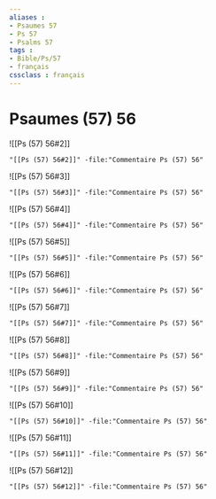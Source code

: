 ```yaml
---
aliases : 
- Psaumes 57
- Ps 57
- Psalms 57
tags : 
- Bible/Ps/57
- français
cssclass : français
---
```


# Psaumes (57) 56

![[Ps (57) 56#2]]

```query
"[[Ps (57) 56#2]]" -file:"Commentaire Ps (57) 56"
```

![[Ps (57) 56#3]]

```query
"[[Ps (57) 56#3]]" -file:"Commentaire Ps (57) 56"
```

![[Ps (57) 56#4]]

```query
"[[Ps (57) 56#4]]" -file:"Commentaire Ps (57) 56"
```

![[Ps (57) 56#5]]

```query
"[[Ps (57) 56#5]]" -file:"Commentaire Ps (57) 56"
```

![[Ps (57) 56#6]]

```query
"[[Ps (57) 56#6]]" -file:"Commentaire Ps (57) 56"
```

![[Ps (57) 56#7]]

```query
"[[Ps (57) 56#7]]" -file:"Commentaire Ps (57) 56"
```

![[Ps (57) 56#8]]

```query
"[[Ps (57) 56#8]]" -file:"Commentaire Ps (57) 56"
```

![[Ps (57) 56#9]]

```query
"[[Ps (57) 56#9]]" -file:"Commentaire Ps (57) 56"
```

![[Ps (57) 56#10]]

```query
"[[Ps (57) 56#10]]" -file:"Commentaire Ps (57) 56"
```

![[Ps (57) 56#11]]

```query
"[[Ps (57) 56#11]]" -file:"Commentaire Ps (57) 56"
```

![[Ps (57) 56#12]]

```query
"[[Ps (57) 56#12]]" -file:"Commentaire Ps (57) 56"
```

